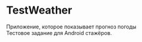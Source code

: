 # TestWeather
Приложение, которое показывает прогноз погоды  
Тестовое задание для Android стажёров.
